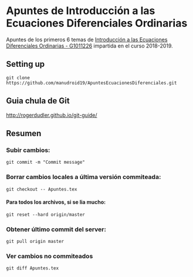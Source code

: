 # Apuntes de Introducción a las Ecuaciones Diferenciales Ordinarias
Apuntes de los primeros 6 temas de [Introducción a las Ecuaciones Diferenciales Ordinarias - G1011226](http://www.usc.gal/gl/centros/matematicas/materia.html?materia=124691) impartida en el curso 2018-2019.
## Setting up
`git clone https://github.com/manudroid19/ApuntesEcuacionesDiferenciales.git`
## Guia chula de Git
http://rogerdudler.github.io/git-guide/
## Resumen
### Subir cambios: 
`git commit -m "Commit message"`
### Borrar cambios locales a última versión commiteada:
`git checkout -- Apuntes.tex`
#### Para todos los archivos, si se lia mucho:
`git reset --hard origin/master`
### Obtener último commit del server:
`git pull origin master`
### Ver cambios no commiteados
`git diff Apuntes.tex`
